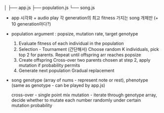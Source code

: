 │
├── app.js
├── population.js
└── song.js

* app
  시각화 + audio play
  각 generation의 최고 fitness 가지는 song 개체만 (+ 10 generation마다?)

* population
  argument : popsize, mutation rate, target genotype

  1. Evaluate fitness of each individual in the population
  2. Selection - Tournament (간단해서)
     Choose random K individuals, pick top 2 for parents. Repeat until offspring arr reaches popsize
  3. Create offspring
     Cross-over two parents chosen at step 2, apply mutation if probability permits
  4. Generate next population
     Gradual replacement
  
* song
  genotype (array of nums - represent note or rest), phenotype (same as genotype - can be played by app.js)
  
  
  
  cross-over - single point mix 
  mutation - iterate through genotype array, decide whether to mutate each number randomly under certain mutation probability



